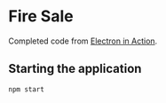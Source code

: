 # Fire Sale

Completed code from [Electron in Action](http://bit.ly/electronjs).

## Starting the application
```
npm start
```
